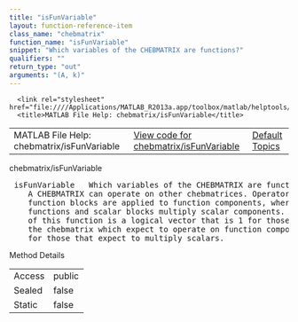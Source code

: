```yaml
---
title: "isFunVariable"
layout: function-reference-item
class_name: "chebmatrix"
function_name: "isFunVariable"
snippet: "Which variables of the CHEBMATRIX are functions?"
qualifiers: ""
return_type: "out"
arguments: "(A, k)"
---
```


<html>
   <head>
      <meta http-equiv="Content-Type" content="text/html; charset=utf-8">
   
      <link rel="stylesheet" href="file:////Applications/MATLAB_R2013a.app/toolbox/matlab/helptools/private/helpwin.css">
      <title>MATLAB File Help: chebmatrix/isFunVariable</title>
   </head>
   <body>
      <!--Single-page help-->
      <table border="0" cellspacing="0" width="100%">
         <tr class="subheader">
            <td class="headertitle">MATLAB File Help: chebmatrix/isFunVariable</td>
            <td class="subheader-left"><a href="matlab:edit chebmatrix/isFunVariable">View code for chebmatrix/isFunVariable</a></td>
            <td class="subheader-right"><a href="matlab:helpwin">Default Topics</a></td>
         </tr>
      </table>
      <div class="title">chebmatrix/isFunVariable</div>
      <div class="helptext"><pre><!--helptext --> <span class="helptopic">isFunVariable</span>   Which variables of the CHEBMATRIX are functions?
    A CHEBMATRIX can operate on other chebmatrices. Operator and
    function blocks are applied to function components, whereas
    functions and scalar blocks multiply scalar components. The output
    of this function is a logical vector that is 1 for those columns of
    the chebmatrix which expect to operate on function components, and 0
    for those that expect to multiply scalars.</pre></div><!--after help -->
      <!--Method-->
      <div class="sectiontitle">Method Details</div>
      <table class="class-details">
         <tr>
            <td class="class-detail-label">Access</td>
            <td>public</td>
         </tr>
         <tr>
            <td class="class-detail-label">Sealed</td>
            <td>false</td>
         </tr>
         <tr>
            <td class="class-detail-label">Static</td>
            <td>false</td>
         </tr>
      </table>
   </body>
</html>
